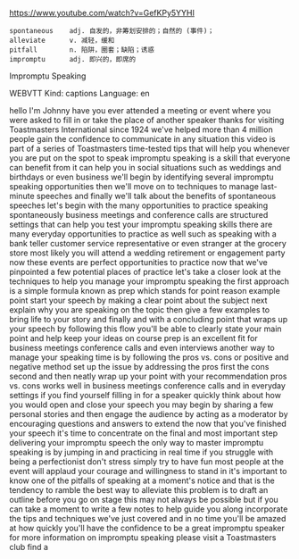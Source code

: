 https://www.youtube.com/watch?v=GefKPy5YYHI

```  
spontaneous    adj. 自发的，非筹划安排的；自然的 (事件)；  
alleviate      v. 减轻，缓和      
pitfall        n. 陷阱，圈套；缺陷；诱惑
impromptu      adj. 即兴的，即席的     
```

Impromptu Speaking


WEBVTT Kind: captions Language: en 

hello I'm Johnny have you ever attended a meeting or event where you were asked to fill in or take the place of another speaker thanks for visiting Toastmasters International since 1924 we've helped more than 4 million people gain the confidence to communicate in any situation this video is part of a series of Toastmasters time-tested tips that will help you whenever you are put on the spot to speak impromptu speaking is a skill that everyone can benefit from it can help you in social situations such as weddings and birthdays or even business we'll begin by identifying several impromptu speaking opportunities then we'll move on to techniques to manage last-minute speeches and finally we'll talk about the benefits of spontaneous speeches let's begin with the many opportunities to practice speaking spontaneously business meetings and conference calls are structured settings that can help you test your impromptu speaking skills there are many everyday opportunities to practice as well such as speaking with a bank teller customer service representative or even stranger at the grocery store most likely you will attend a wedding retirement or engagement party now these events are perfect opportunities to practice now that we've pinpointed a few potential places of practice let's take a closer look at the techniques to help you manage your impromptu speaking the first approach is a simple formula known as prep which stands for point reason example point start your speech by making a clear point about the subject next explain why you are speaking on the topic then give a few examples to bring life to your story and finally and with a concluding point that wraps up your speech by following this flow you'll be able to clearly state your main point and help keep your ideas on course prep is an excellent fit for business meetings conference calls and even interviews another way to manage your speaking time is by following the pros vs. cons or positive and negative method set up the issue by addressing the pros first the cons second and then neatly wrap up your point with your recommendation pros vs. cons works well in business meetings conference calls and in everyday settings if you find yourself filling in for a speaker quickly think about how you would open and close your speech you may begin by sharing a few personal stories and then engage the audience by acting as a moderator by encouraging questions and answers to extend the now that you've finished your speech it's time to concentrate on the final and most important step delivering your impromptu speech the only way to master impromptu speaking is by jumping in and practicing in real time if you struggle with being a perfectionist don't stress simply try to have fun most people at the event will applaud your courage and willingness to stand in it's important to know one of the pitfalls of speaking at a moment's notice and that is the tendency to ramble the best way to alleviate this problem is to draft an outline before you go on stage this may not always be possible but if you can take a moment to write a few notes to help guide you along incorporate the tips and techniques we've just covered and in no time you'll be amazed at how quickly you'll have the confidence to be a great impromptu speaker for more information on impromptu speaking please visit a Toastmasters club find a  